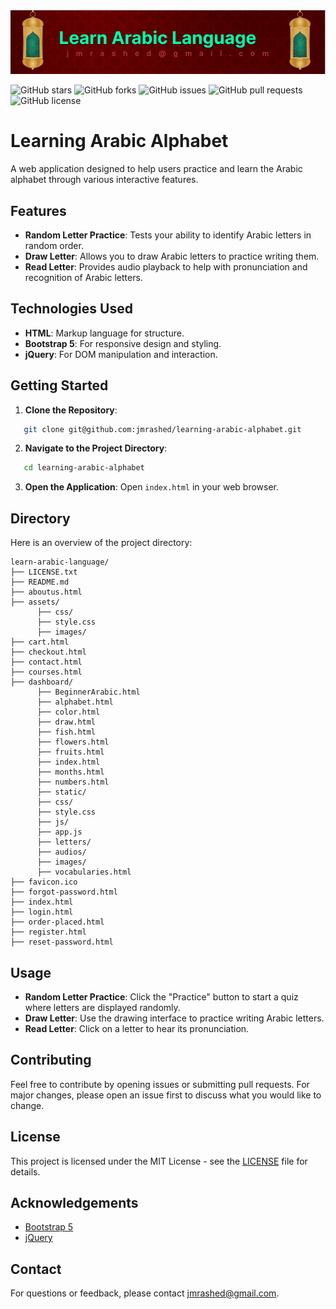 <img src="./learn-arabic-language.png">

![GitHub stars](https://img.shields.io/github/stars/jmrashed/learning-arabic-alphabet?style=social)
![GitHub forks](https://img.shields.io/github/forks/jmrashed/learning-arabic-alphabet?style=social)
![GitHub issues](https://img.shields.io/github/issues/jmrashed/learning-arabic-alphabet)
![GitHub pull requests](https://img.shields.io/github/issues-pr/jmrashed/learning-arabic-alphabet)
![GitHub license](https://img.shields.io/github/license/jmrashed/learning-arabic-alphabet)

# Learning Arabic Alphabet

A web application designed to help users practice and learn the Arabic alphabet through various interactive features.

## Features

- **Random Letter Practice**: Tests your ability to identify Arabic letters in random order.
- **Draw Letter**: Allows you to draw Arabic letters to practice writing them.
- **Read Letter**: Provides audio playback to help with pronunciation and recognition of Arabic letters.

## Technologies Used

- **HTML**: Markup language for structure.
- **Bootstrap 5**: For responsive design and styling.
- **jQuery**: For DOM manipulation and interaction.

## Getting Started

1. **Clone the Repository**:
```bash
   git clone git@github.com:jmrashed/learning-arabic-alphabet.git
```
   
2. **Navigate to the Project Directory**:
```bash
   cd learning-arabic-alphabet
```
   
3. **Open the Application**:
   Open `index.html` in your web browser.

## Directory
Here is an overview of the project directory:

```
learn-arabic-language/
├── LICENSE.txt
├── README.md
├── aboutus.html
├── assets/
      ├── css/
      ├── style.css
      ├── images/
├── cart.html
├── checkout.html
├── contact.html
├── courses.html
├── dashboard/
      ├── BeginnerArabic.html
      ├── alphabet.html
      ├── color.html
      ├── draw.html
      ├── fish.html
      ├── flowers.html
      ├── fruits.html
      ├── index.html
      ├── months.html
      ├── numbers.html
      ├── static/
      ├── css/
      ├── style.css
      ├── js/
      ├── app.js
      ├── letters/
      ├── audios/
      ├── images/
      ├── vocabularies.html
├── favicon.ico
├── forgot-password.html
├── index.html
├── login.html
├── order-placed.html
├── register.html
├── reset-password.html
```


## Usage

- **Random Letter Practice**: Click the "Practice" button to start a quiz where letters are displayed randomly.
- **Draw Letter**: Use the drawing interface to practice writing Arabic letters.
- **Read Letter**: Click on a letter to hear its pronunciation.

## Contributing

Feel free to contribute by opening issues or submitting pull requests. For major changes, please open an issue first to discuss what you would like to change.

## License

This project is licensed under the MIT License - see the [LICENSE](LICENSE) file for details.

## Acknowledgements

- [Bootstrap 5](https://getbootstrap.com/)
- [jQuery](https://jquery.com/)

## Contact

For questions or feedback, please contact [jmrashed@gmail.com](mailto:jmrashed@gmail.com). 
